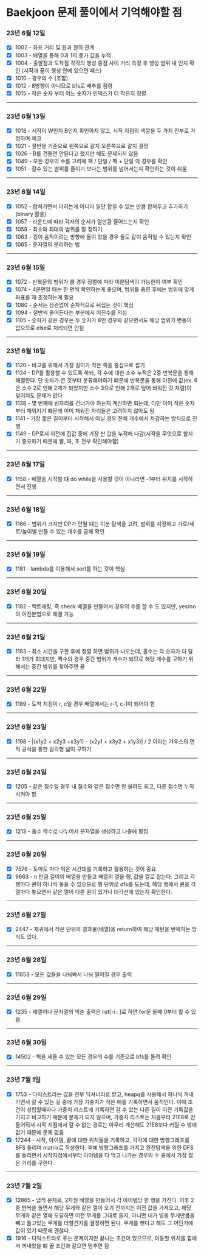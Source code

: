 # Baekjoon 문제 풀이에서 기억해야할 점

### 23년 6월 12일
- [X] 1002 - 좌표 거리 및 원과 원의 관계
- [X] 1003 - 배열을 통해 0과 1의 증가 값을 누적
- [X] 1004 - 출발점과 도착점 각각의 행성 중점 사이 거리 측정 후 행성 범위 내 인지 확인 (시작과 끝이 행성 안에 있으면 패스)
- [X] 1010 - 경우의 수 (조합)
- [X] 1012 - 8방향이 아니므로 bfs로 배추를 점령
- [X] 1015 - 작은 숫자 부터 어느 숫자가 인덱스가 더 작은지 정렬
---
### 23년 6월 13일
- [X] 1018 - 시작이 W인지 B인지 확인하지 않고, 시작 지점의 색깔을 두 가지 전부로 가정하며 체크
- [X] 1021 - 절반을 기준으로 왼쪽으로 갈지 오른쪽으로 갈지 결정
- [X] 1026 - B를 건들면 안된다고 했지만 해도 문제되지 않음
- [X] 1049 - 모든 경우의 수를 고려해 팩 / 단일 / 팩 + 단일 의 경우를 확인
- [X] 1051 - 갈수 있는 범위를 줄이기 보다는 범위를 넘어서는지 확인하는 것이 쉬움
---
### 23년 6월 14일
- [X] 1052 - 합쳐가면서 더하는게 아니라 일단 합칠 수 있는 만큼 합쳐두고 추가하기 (binary 활용)
- [X] 1057 - 라운드에 따라 각자의 순서가 얼만큼 줄어드는지 확인
- [X] 1059 - 최소와 최대의 범위를 잘 정하기
- [X] 1063 - 킹이 움직이려는 방향에 돌이 있을 경우 돌도 같이 움직일 수 있는지 확인
- [X] 1065 - 문자열의 분리하는 법
---
### 23년 6월 15일
- [X] 1072 - 반복문의 범위가 클 경우 정렬에 따라 이분탐색이 가능한지 여부 확인
- [X] 1074 - 4분면일 때는 한 면씩 확인하는게 좋으며, 범위를 좁힌 후에는 범위에 맞게 좌표를 재 조정하는게 필요
- [X] 1080 - 순서는 상관없이 순차적으로 뒤집는 것이 핵심
- [X] 1094 - 절반씩 줄어든다는 부분에서 이진수를 의심
- [X] 1105 - 숫자가 같은 경우는 두 숫자가 8인 경우와 같으면서도 해당 범위가 변동이 없으므로 else로 처리되면 안됨
---
### 23년 6월 16일
- [X] 1120 - 비교를 위해서 가장 길이가 작은 쪽을 중심으로 잡기
- [X] 1124 - DP를 활용할 수 있도록 하되, 각 수에 대한 소수 누적은 2중 반복문을 통해 해결한다. 단 숫자가 큰 것부터 분류해야하기 떄문에 반복문을 통해 이전에 값(ex. 6은 소수 2로 인해 2개가 되었지만 소수 3으로 인해 2개로 덮어 씌워진 것 처럼)이 덮어져도 문제가 없다
- [X] 1138 - 몇 번째에 빈자리를 건너가야 하는지 계산하면 되는데, 다만 이미 작은 숫자부터 채워지기 떄문에 이미 채워진 자리들은 고려하지 않아도 됨
- [X] 1141 - 가장 짧은 길이부터 시작해서 아닐 경우 전체 개수에서 차감하는 방식으로 진행
- [X] 1149 - DP로서 이전에 집값 중에 가장 싼 값을 누적해 나감(시작을 무엇으로 할지가 중요하기 때문에 빨, 파, 초 전부 확인해야함)
---
### 23년 6월 17일
- [X] 1158 - 배열을 시작할 떄 do while을 사용할 것이 아니라면 -1부터 위치를 시작하면서 진행
---
### 23년 6월 18일
- [X] 1166 - 범위가 크지만 DP가 안될 떄는 이분 탐색을 고려, 범위를 지정하고 가로/세로/높이별 만들 수 있는 개수를 곱해 확인
---
### 23년 6월 19일
- [X] 1181 - lambda를 이용해서 sort를 하는 것이 핵심
---
### 23년 6월 20일
- [X] 1182 - 백트래킹, 즉 check 배열을 만들어서 경우의 수를 할 수 도 있지만, yes/no의 이진분법으로 해결 가능
---
### 23년 6월 21일
- [X] 1183 - 최소 시간을 구한 후에 정렬 하면 범위가 나오는데, 홀수는 각 숫자가 다 달라 1개가 최대지만, 짝수의 경우 중간 범위가 개수가 되므로 해당 개수를 구하기 위해서는 중간 범위를 찾아주면 끝
---
### 23년 6월 22일
- [X] 1189 - 도착 지점이 r, c일 경우 배열에서는 r-1, c-1이 되어야 함
---
### 23년 6월 23일
- [X] 1198 - |(x1y2 + x2y3 +x3y1) - (x2y1 + x3y2 + x1y3)| / 2 이라는 가우스의 면적 공식을 통한 삼각형 넓이 구하기
---
### 23년 6월 24일
- [X] 1205 - 같은 점수일 경우 내 점수와 같은 점수면 안 올려도 되고, 다른 점수면 누적시켜야 함
---
### 23년 6월 25일
- [X] 1213 - 홀수 짝수로 나누어서 문자열을 생성하고 나중에 합침
---
### 23년 6월 26일
- [X] 7576 - 토마토 마다 익은 시간대를 기록하고 활용하는 것이 중요
- [X] 9663 - n 만큼 길이의 배열을 만들고 배열의 열을 행, 값을 열로 잡는다. 그리고 각 행마다 퀸이 하나씩 놓을 수 있으므로 행 단위로 dfs를 도는데, 해당 행에서 퀸을 각 열마다 놓으면서 같은 열어 다른 퀸이 있거나 대각선에 있는지 확인한다.
---
### 23년 6월 27일
- [X] 2447 - 재귀에서 작은 단위의 결과물(배열)을 return하여 해당 패턴을 반복하는 방식도 있다.
---
### 23년 6월 28일
- [X] 11653 - 모든 값들을 나눠봐서 나눠 떨어질 경우 출력
---
### 23년 6월 29일
- [X] 1235 - 배열이나 문자열의 역순 출력은 list[-i : ]로 하면 for문 돌때 0부터 할 수 있음
---
### 23년 6월 30일
- [X] 14502 - 벽을 세울 수 있는 모든 경우의 수를 기준으로 bfs를 돌려 확인
---
### 23년 7월 1일
- [X] 1753 - 다익스트라는 값을 전부 딕셔너리로 받고, heapq를 사용해서 하나씩 꺼내가면서 갈 수 있는 길 중에 가장 가중치가 작은 애를 기록하면서 움직인다. 이때 조건이 성립할때마다 가중치 리스트에 기록하면 갈 수 있는 다른 길이 이전 기록값을 가지고 비교하기 때문에 문제가 되지 않으며, 가중치 리스트는 처음부터 21E8로 만들어둬서 시작 지점에서 갈 수 없는 경로는 아무리 계산해도 21E8보다 커질 수 밖에 없기 때문에 문제 없음 
- [X] 17244 - 시작, 아이템, 끝에 대한 위치들을 기록하고, 각각에 대한 방향그래프를 BFS 돌리며 matrix로 작성한다. 후에 방향그래프를 가지고 완전탐색을 위한 DFS를 돌리면서 시작지점에서부터 아이템을 다 먹고 나가는 경우의 수 중에서 가장 짧은 거리를 구한다.
---
### 23년 7월 2일
- [X] 12865 - 냅섹 문제로, 2차원 배열을 만들어서 각 아이템당 한 행을 가진다. 이후 2중 반복을 돌면서 해당 무게와 같은 열이 오기 전까지는 이전 값을 가져오고, 해당 무게와 같은 열에 도달하면 이전 무게를 그대로 쓸지, 아니면 내가 넣을 무게만큼을 빼고 들고있는 무게를 더할건지를 결정하면 된다. 무게를 뺸다고 해도 그 어딘가에 값이 있기 때문에 괜찮다.
- [X] 1916 - 다익스트라로 푸는 문제이지만 끝나는 조건이 있으므로, 이동할 위치를 힙에서 꺼내왔을 떄 끝 조건과 같으면 멈추면 됨
